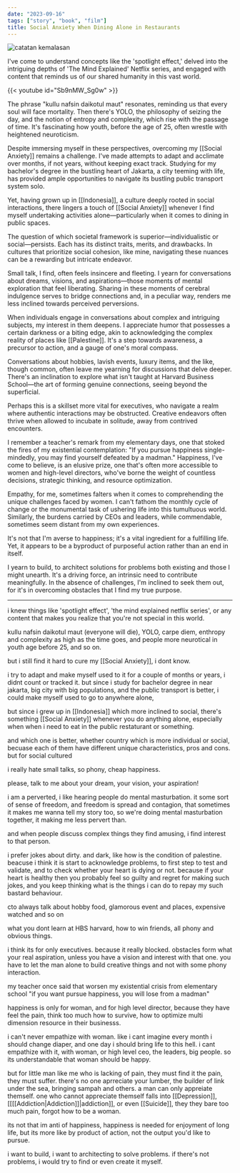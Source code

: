 ```yaml
---
date: "2023-09-16"
tags: ["story", "book", "film"]
title: Social Anxiety When Dining Alone in Restaurants
---
```



![catatan kemalasan](https://catatankemalasan.files.wordpress.com/2023/09/spotlight-effect.jpg)

I've come to understand concepts like the 'spotlight effect,' delved into the intriguing depths of 'The Mind Explained' Netflix series, and engaged with content that reminds us of our shared humanity in this vast world.

{{< youtube id="Sb9nMW_Sg0w" >}}

The phrase "kullu nafsin daikotul maut" resonates, reminding us that every soul will face mortality. Then there's YOLO, the philosophy of seizing the day, and the notion of entropy and complexity, which rise with the passage of time. It's fascinating how youth, before the age of 25, often wrestle with heightened neuroticism.

Despite immersing myself in these perspectives, overcoming my [[Social Anxiety]] remains a challenge. I've made attempts to adapt and acclimate over months, if not years, without keeping exact track. Studying for my bachelor's degree in the bustling heart of Jakarta, a city teeming with life, has provided ample opportunities to navigate its bustling public transport system solo.

Yet, having grown up in [[Indonesia]], a culture deeply rooted in social interactions, there lingers a touch of [[Social Anxiety]] whenever I find myself undertaking activities alone—particularly when it comes to dining in public spaces.

The question of which societal framework is superior—individualistic or social—persists. Each has its distinct traits, merits, and drawbacks. In cultures that prioritize social cohesion, like mine, navigating these nuances can be a rewarding but intricate endeavor.

Small talk, I find, often feels insincere and fleeting. I yearn for conversations about dreams, visions, and aspirations—those moments of mental exploration that feel liberating. Sharing in these moments of cerebral indulgence serves to bridge connections and, in a peculiar way, renders me less inclined towards perceived perversions.

When individuals engage in conversations about complex and intriguing subjects, my interest in them deepens. I appreciate humor that possesses a certain darkness or a biting edge, akin to acknowledging the complex reality of places like [[Palestine]]. It's a step towards awareness, a precursor to action, and a gauge of one's moral compass.

Conversations about hobbies, lavish events, luxury items, and the like, though common, often leave me yearning for discussions that delve deeper. There's an inclination to explore what isn't taught at Harvard Business School—the art of forming genuine connections, seeing beyond the superficial.

Perhaps this is a skillset more vital for executives, who navigate a realm where authentic interactions may be obstructed. Creative endeavors often thrive when allowed to incubate in solitude, away from contrived encounters.

I remember a teacher's remark from my elementary days, one that stoked the fires of my existential contemplation: "If you pursue happiness single-mindedly, you may find yourself defeated by a madman." Happiness, I've come to believe, is an elusive prize, one that's often more accessible to women and high-level directors, who've borne the weight of countless decisions, strategic thinking, and resource optimization.

Empathy, for me, sometimes falters when it comes to comprehending the unique challenges faced by women. I can't fathom the monthly cycle of change or the monumental task of ushering life into this tumultuous world. Similarly, the burdens carried by CEOs and leaders, while commendable, sometimes seem distant from my own experiences.

It's not that I'm averse to happiness; it's a vital ingredient for a fulfilling life. Yet, it appears to be a byproduct of purposeful action rather than an end in itself.

I yearn to build, to architect solutions for problems both existing and those I might unearth. It's a driving force, an intrinsic need to contribute meaningfully. In the absence of challenges, I'm inclined to seek them out, for it's in overcoming obstacles that I find my true purpose.

---

i knew things like 'spotlight effect', 'the mind explained netflix series', or any content that makes you realize that you're not special in this world.

kullu nafsin daikotul maut (everyone will die), YOLO, carpe diem, enthropy and complexity as high as the time goes, and people more neurotical in youth age before 25, and so on.

but i still find it hard to cure my [[Social Anxiety]], i dont know.

i try to adapt and make myself used to it for a couple of months or years, i didnt count or tracked it. but since i study for bachelor degree in near jakarta, big city with big populations, and the public transport is better, i could make myself used to go to anywhere alone, 

but since i grew up in [[Indonesia]] which more inclined to social, there's something [[Social Anxiety]] whenever you do anything alone, especially when when i need to eat in the public restaturant or something.

and which one is better, whether country which is more individual or social, becuase each of them have different unique characteristics, pros and cons. but for social cultured

i really hate small talks, so phony, cheap happiness.

please, talk to me about your dream, your vision, your aspiration!

i am a perverted, i like hearing people do mental masturbation. it some sort of sense of freedom, and freedom is spread and contagion, that sometimes it makes me wanna tell my story too, so we're doing mental masturbation together, it making me less pervert than. 

and when people discuss complex things they find amusing, i find interest to that person.

i prefer jokes about dirty. and dark, like how is the condition of palestine. beacuse i think it is start to acknowledge problems, to first step to test and validate, and to check whether your heart is dying or not. because if your heart is healthy then you probably feel so guilty and regret for making such jokes, and you keep thinking what is the things i can do to repay my such bastard behaviour.

cto always talk about hobby food, glamorous event and places, expensive watched and so on

what you dont learn at HBS harvard, how to win friends, all phony and obvious things.

i think its for only executives. because it really blocked. obstacles form what your real aspiration, unless you have a vision and interest with that one. you have to let the man alone to build creative things and not with some phony interaction.

my teacher once said that worsen my existential crisis from elementary school "if you want pursue happiness, you will lose from a madman"

happiness is only for woman, and for high level director, because they have feel the pain, think too much how to survive, how to optimize multi dimension resource in their businesss.

i can't never empathize with woman. like i cant imagine every month i should change diaper, and one day i should bring life to this hell. i cant empathize with it, with woman, or high level ceo, the leaders, big people. so its understandable that woman should be happy.

but for little man like me who is lacking of pain, they must find it the pain, they must suffer. there's no one aprreciate your lumber, the builder of link under the sea, bringing sampah and others. a man can only appreiate themself. one who cannot appreciate themself falls into [[Depression]], [[[[Addiction|Addiction]]|addiction]], or even [[Suicide]], they they bare too much pain, forgot how to be a woman. 

its not that im anti of happiness, happiness is needed for enjoyment of long life, but its more like by product of action, not the output you'd like to pursue.

i want to build, i want to architecting to solve problems. if there's not problems, i would try to find or even create it myself.